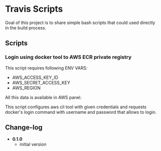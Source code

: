 Travis Scripts
=============

Goal of this project is to share simple bash scripts that could used directly in the build process.

## Scripts

### Login using docker tool to AWS ECR private registry

This script requires following ENV VARS:

- AWS_ACCESS_KEY_ID
- AWS_SECRET_ACCESS_KEY
- AWS_REGION

All this data is available in AWS panel.

This script configures aws cli tool with given credentials and requests docker's login command with username and password that allows to login.

## Change-log

* __0.1.0__
  - initial version

